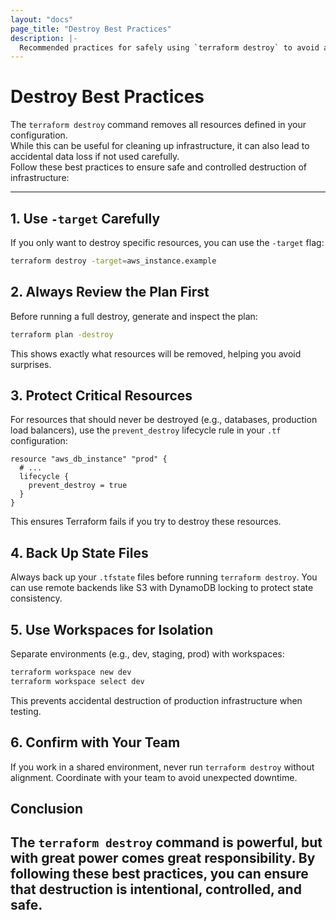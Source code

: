 ```yaml
---
layout: "docs"
page_title: "Destroy Best Practices"
description: |-
  Recommended practices for safely using `terraform destroy` to avoid accidental data loss.
---
```


# Destroy Best Practices

The `terraform destroy` command removes all resources defined in your configuration.  
While this can be useful for cleaning up infrastructure, it can also lead to accidental data loss if not used carefully.  
Follow these best practices to ensure safe and controlled destruction of infrastructure:

---

## 1. Use `-target` Carefully
If you only want to destroy specific resources, you can use the `-target` flag:  

```bash
terraform destroy -target=aws_instance.example
```

## 2. Always Review the Plan First

Before running a full destroy, generate and inspect the plan:

```bash
terraform plan -destroy
```

This shows exactly what resources will be removed, helping you avoid surprises.

## 3. Protect Critical Resources

For resources that should never be destroyed (e.g., databases, production load balancers), use the `prevent_destroy` lifecycle rule in your `.tf` configuration:

```hcl
resource "aws_db_instance" "prod" {
  # ...
  lifecycle {
    prevent_destroy = true
  }
}
```

This ensures Terraform fails if you try to destroy these resources.

## 4. Back Up State Files

Always back up your `.tfstate` files before running `terraform destroy`.
You can use remote backends like S3 with DynamoDB locking to protect state consistency.

## 5. Use Workspaces for Isolation

Separate environments (e.g., dev, staging, prod) with workspaces:

```bash
terraform workspace new dev
terraform workspace select dev
```

This prevents accidental destruction of production infrastructure when testing.

## 6. Confirm with Your Team

If you work in a shared environment, never run `terraform destroy` without alignment.
Coordinate with your team to avoid unexpected downtime.

## Conclusion

The `terraform destroy` command is powerful, but with great power comes great responsibility.
By following these best practices, you can ensure that destruction is intentional, controlled, and safe.
---